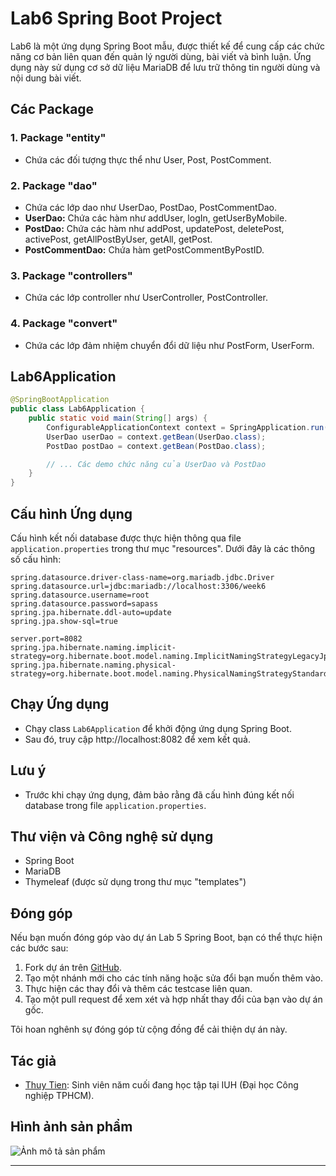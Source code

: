 # Lab6 Spring Boot Project

Lab6 là một ứng dụng Spring Boot mẫu, được thiết kế để cung cấp các chức năng cơ bản liên quan đến quản lý người dùng, bài viết và bình luận. Ứng dụng này sử dụng cơ sở dữ liệu MariaDB để lưu trữ thông tin người dùng và nội dung bài viết.

## Các Package

### 1. Package "entity"
   - Chứa các đối tượng thực thể như User, Post, PostComment.

### 2. Package "dao"
   - Chứa các lớp dao như UserDao, PostDao, PostCommentDao.
   - **UserDao:** Chứa các hàm như addUser, logIn, getUserByMobile.
   - **PostDao:** Chứa các hàm như addPost, updatePost, deletePost, activePost, getAllPostByUser, getAll, getPost.
   - **PostCommentDao:** Chứa hàm getPostCommentByPostID.

### 3. Package "controllers"
   - Chứa các lớp controller như UserController, PostController.

### 4. Package "convert"
   - Chứa các lớp đảm nhiệm chuyển đổi dữ liệu như PostForm, UserForm.

## Lab6Application

```java
@SpringBootApplication
public class Lab6Application {
    public static void main(String[] args) {
        ConfigurableApplicationContext context = SpringApplication.run(Lab6Application.class, args);
        UserDao userDao = context.getBean(UserDao.class);
        PostDao postDao = context.getBean(PostDao.class);

        // ... Các demo chức năng của UserDao và PostDao
    }
}
```

## Cấu hình Ứng dụng

Cấu hình kết nối database được thực hiện thông qua file `application.properties` trong thư mục "resources". Dưới đây là các thông số cấu hình:

```properties
spring.datasource.driver-class-name=org.mariadb.jdbc.Driver
spring.datasource.url=jdbc:mariadb://localhost:3306/week6
spring.datasource.username=root
spring.datasource.password=sapass
spring.jpa.hibernate.ddl-auto=update
spring.jpa.show-sql=true

server.port=8082
spring.jpa.hibernate.naming.implicit-strategy=org.hibernate.boot.model.naming.ImplicitNamingStrategyLegacyJpaImpl
spring.jpa.hibernate.naming.physical-strategy=org.hibernate.boot.model.naming.PhysicalNamingStrategyStandardImpl
```

## Chạy Ứng dụng

- Chạy class `Lab6Application` để khởi động ứng dụng Spring Boot. 
- Sau đó, truy cập http://localhost:8082 để xem kết quả.

## Lưu ý

- Trước khi chạy ứng dụng, đảm bảo rằng đã cấu hình đúng kết nối database trong file `application.properties`.

## Thư viện và Công nghệ sử dụng

- Spring Boot
- MariaDB
- Thymeleaf (được sử dụng trong thư mục "templates")

## Đóng góp

Nếu bạn muốn đóng góp vào dự án Lab 5 Spring Boot, bạn có thể thực hiện các bước sau:

1. Fork dự án trên [GitHub](https://github.com/ThuyTien2111/www_lab6).
2. Tạo một nhánh mới cho các tính năng hoặc sửa đổi bạn muốn thêm vào.
3. Thực hiện các thay đổi và thêm các testcase liên quan.
4. Tạo một pull request để xem xét và hợp nhất thay đổi của bạn vào dự án gốc.

Tôi hoan nghênh sự đóng góp từ cộng đồng để cải thiện dự án này.

## Tác giả

- [Thuy Tien](https://github.com/ThuyTien2111): Sinh viên năm cuối đang học tập tại IUH (Đại học Công nghiệp TPHCM).

## Hình ảnh sản phẩm

![Ảnh mô tả sản phẩm]()

---
